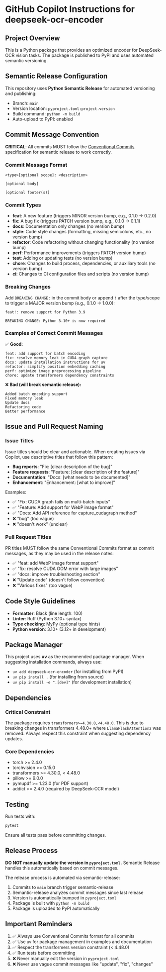 # GitHub Copilot Instructions for deepseek-ocr-encoder

## Project Overview

This is a Python package that provides an optimized encoder for DeepSeek-OCR vision tasks. The package is published to PyPI and uses automated semantic versioning.

## Semantic Release Configuration

This repository uses **Python Semantic Release** for automated versioning and publishing:

- Branch: `main`
- Version location: `pyproject.toml:project.version`
- Build command: `python -m build`
- Auto-upload to PyPI: enabled

## Commit Message Convention

**CRITICAL**: All commits MUST follow the [Conventional Commits](https://www.conventionalcommits.org/) specification for semantic release to work correctly.

### Commit Message Format

```
<type>[optional scope]: <description>

[optional body]

[optional footer(s)]
```

### Commit Types

- **feat**: A new feature (triggers MINOR version bump, e.g., 0.1.0 → 0.2.0)
- **fix**: A bug fix (triggers PATCH version bump, e.g., 0.1.0 → 0.1.1)
- **docs**: Documentation only changes (no version bump)
- **style**: Code style changes (formatting, missing semicolons, etc., no version bump)
- **refactor**: Code refactoring without changing functionality (no version bump)
- **perf**: Performance improvements (triggers PATCH version bump)
- **test**: Adding or updating tests (no version bump)
- **chore**: Changes to build process, dependencies, or auxiliary tools (no version bump)
- **ci**: Changes to CI configuration files and scripts (no version bump)

### Breaking Changes

Add `BREAKING CHANGE:` in the commit body or append `!` after the type/scope to trigger a MAJOR version bump (e.g., 0.1.0 → 1.0.0):

```
feat!: remove support for Python 3.9

BREAKING CHANGE: Python 3.10+ is now required
```

### Examples of Correct Commit Messages

✅ **Good:**
```
feat: add support for batch encoding
fix: resolve memory leak in CUDA graph capture
docs: update installation instructions for uv
refactor: simplify position embedding caching
perf: optimize image preprocessing pipeline
chore: update transformers dependency constraints
```

❌ **Bad (will break semantic release):**
```
Added batch encoding support
Fixed memory leak
Update docs
Refactoring code
Better performance
```

## Issue and Pull Request Naming

### Issue Titles

Issue titles should be clear and actionable. When creating issues via Copilot, use descriptive titles that follow this pattern:

- **Bug reports**: "Fix: [clear description of the bug]"
- **Feature requests**: "Feature: [clear description of the feature]"
- **Documentation**: "Docs: [what needs to be documented]"
- **Enhancement**: "Enhancement: [what to improve]"

Examples:
- ✅ "Fix: CUDA graph fails on multi-batch inputs"
- ✅ "Feature: Add support for WebP image format"
- ✅ "Docs: Add API reference for capture_cudagraph method"
- ❌ "bug" (too vague)
- ❌ "doesn't work" (unclear)

### Pull Request Titles

PR titles MUST follow the same Conventional Commits format as commit messages, as they may be used in the release notes:

- ✅ "feat: add WebP image format support"
- ✅ "fix: resolve CUDA OOM error with large images"
- ✅ "docs: improve troubleshooting section"
- ❌ "Update code" (doesn't follow convention)
- ❌ "Various fixes" (too vague)

## Code Style Guidelines

- **Formatter**: Black (line length: 100)
- **Linter**: Ruff (Python 3.10+ syntax)
- **Type checking**: MyPy (optional type hints)
- **Python version**: 3.10+ (3.12+ in development)

## Package Manager

This project uses **uv** as the recommended package manager. When suggesting installation commands, always use:

- `uv add deepseek-ocr-encoder` (for installing from PyPI)
- `uv pip install .` (for installing from source)
- `uv pip install -e ".[dev]"` (for development installation)

## Dependencies

### Critical Constraint

The package requires `transformers>=4.30.0,<4.48.0`. This is due to breaking changes in transformers 4.48.0+ where `LlamaFlashAttention2` was removed. Always respect this constraint when suggesting dependency updates.

### Core Dependencies

- torch >= 2.4.0
- torchvision >= 0.15.0
- transformers >= 4.30.0, < 4.48.0
- pillow >= 9.0.0
- pymupdf >= 1.23.0 (for PDF support)
- addict >= 2.4.0 (required by DeepSeek-OCR model)

## Testing

Run tests with:
```bash
pytest
```

Ensure all tests pass before committing changes.

## Release Process

**DO NOT manually update the version in `pyproject.toml`.** Semantic Release handles this automatically based on commit messages.

The release process is automated via semantic-release:
1. Commits to `main` branch trigger semantic-release
2. Semantic-release analyzes commit messages since last release
3. Version is automatically bumped in `pyproject.toml`
4. Package is built with `python -m build`
5. Package is uploaded to PyPI automatically

## Important Reminders

1. ✅ Always use Conventional Commits format for all commits
2. ✅ Use `uv` for package management in examples and documentation
3. ✅ Respect the transformers version constraint (< 4.48.0)
4. ✅ Run tests before committing
5. ❌ Never manually edit the version in `pyproject.toml`
6. ❌ Never use vague commit messages like "update", "fix", "changes"
